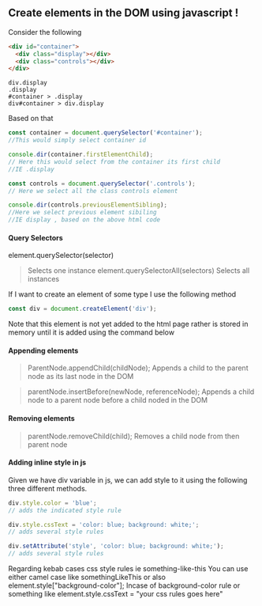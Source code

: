 ## Create elements in the DOM using javascript ! 

Consider the following 

```html
<div id="container">
  <div class="display"></div>
  <div class="controls"></div>
</div>
```

    div.display
    .display
    #container > .display
    div#container > div.display

Based on that 

```javascript
const container = document.querySelector('#container');
//This would simply select container id

console.dir(container.firstElementChild);                      
// Here this would select from the container its first child
//IE .display

const controls = document.querySelector('.controls');   
// Here we select all the class controls element

console.dir(controls.previousElementSibling);
//Here we select previous element sibiling 
//IE display , based on the above html code 
```

#### Query Selectors

element.querySelector(selector)
> Selects one instance 
element.querySelectorAll(selectors)
> Selects all instances

If I want to create an element of some type I use the following method
```javascript
const div = document.createElement('div');
```

Note that this element is not yet added to the html page rather is
stored in memory until it is added using the command below

#### Appending elements

> ParentNode.appendChild(childNode);
Appends a child to the parent node as its last node in the DOM

> parentNode.insertBefore(newNode, referenceNode);
Appends a child node to a parent node before a child noded in the DOM

#### Removing elements

>parentNode.removeChild(child);
Removes a child node from then parent node

#### Adding inline style in js

Given we have div variable in js, we can add style to it using the 
following three different methods.

```javascript
div.style.color = 'blue';                                      
// adds the indicated style rule

div.style.cssText = 'color: blue; background: white;';          
// adds several style rules

div.setAttribute('style', 'color: blue; background: white;');    
// adds several style rules
```

Regarding kebab cases css style rules ie something-like-this 
You can use either camel case like somethingLikeThis
or also
element.style["background-color"]; Incase of background-color rule
or something like element.style.cssText = "your css rules goes here"

